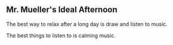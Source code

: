 ## Mr. Mueller's Ideal Afternoon

The best way to relax after a long day is draw and listen to music.

The best things to listen to is calming music.
